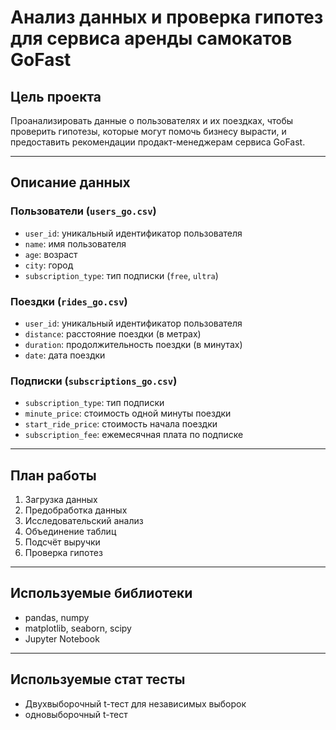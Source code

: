# Анализ данных и проверка гипотез для сервиса аренды самокатов GoFast

## Цель проекта

Проанализировать данные о пользователях и их поездках, чтобы проверить гипотезы, которые могут помочь бизнесу вырасти, и предоставить рекомендации продакт-менеджерам сервиса GoFast.

---

## Описание данных

### Пользователи (`users_go.csv`)

- `user_id`: уникальный идентификатор пользователя  
- `name`: имя пользователя  
- `age`: возраст  
- `city`: город  
- `subscription_type`: тип подписки (`free`, `ultra`)  

### Поездки (`rides_go.csv`)

- `user_id`: уникальный идентификатор пользователя  
- `distance`: расстояние поездки (в метрах)  
- `duration`: продолжительность поездки (в минутах)  
- `date`: дата поездки  

### Подписки (`subscriptions_go.csv`)

- `subscription_type`: тип подписки  
- `minute_price`: стоимость одной минуты поездки  
- `start_ride_price`: стоимость начала поездки  
- `subscription_fee`: ежемесячная плата по подписке  

---

## План работы

1. Загрузка данных  
2. Предобработка данных  
3. Исследовательский анализ  
4. Объединение таблиц  
5. Подсчёт выручки  
6. Проверка гипотез  

---

## Используемые библиотеки

- pandas, numpy  
- matplotlib, seaborn, scipy  
- Jupyter Notebook  

---
## Используемые стат тесты
- Двухвыборочный t-тест для независимых выборок
- одновыборочный t-тест



